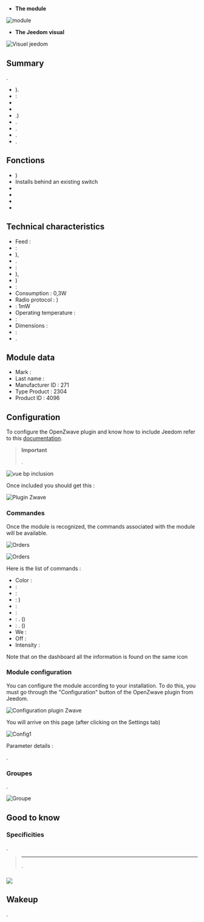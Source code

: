 # 

-   **The module**

![module](images/fibaro.fgrgb101/module.jpg)

-   **The Jeedom visual**

![Visuel jeedom](images/fibaro.fgrgb101/Visuel_jeedom.png)

## Summary

.

-   ).
-    :
-   
-   
-   .)
-   .
-   .
-   .
-   .

## Fonctions

-   )
-   Installs behind an existing switch
-   
-   
-   
-   

## Technical characteristics

-   Feed : 
-    :
-   ),
-   . 
-    :
-   ),
-   )
-    : 
-   Consumption : 0,3W
-   Radio protocol : )
-    : 1mW
-   Operating temperature : 
-    : 
-   Dimensions : 
-    : 
-   .

## Module data

-   Mark : 
-   Last name : 
-   Manufacturer ID : 271
-   Type Product : 2304
-   Product ID : 4096

## Configuration

To configure the OpenZwave plugin and know how to include Jeedom refer to this [documentation](https://doc.jeedom.com/en_US/plugins/automation%20protocol/openzwave/).

> **Important**
>
> .

![vue bp inclusion](images/fibaro.fgrgb101/vue_bp_inclusion.png)

Once included you should get this :

![Plugin Zwave](images/fibaro.fgrgb101/configuration.png)

### Commandes

Once the module is recognized, the commands associated with the module will be available.

![Orders](images/fibaro.fgrgb101/commande_1.png)

![Orders](images/fibaro.fgrgb101/commande_2.png)

Here is the list of commands :

-   Color : 
-    : 
-    : 
-    : )
-    : 
-    : 
-    : . ()
-    : . ()
-   We : 
-   Off : 
-   Intensity : 

Note that on the dashboard all the information is found on the same icon

### Module configuration

You can configure the module according to your installation. To do this, you must go through the "Configuration" button of the OpenZwave plugin from Jeedom.

![Configuration plugin Zwave](images/plugin/bouton_configuration.jpg)

You will arrive on this page (after clicking on the Settings tab)

![Config1](images/fibaro.fgrgb101/parametres.png)

Parameter details :

.

### Groupes

.

![Groupe](images/fibaro.fgrgb101/groupes.png)

## Good to know

### Specificities

.

> ****
>
> .

### 

![](images/fibaro.fgrgb101/Visuel_alternatif.png)

## Wakeup

.
